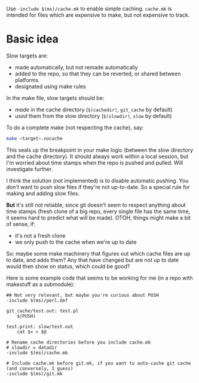 Use `-include $(ms)/cache.mk` to enable simple caching. `cache.mk` is intended for files which are expensive to make, but not expensive to track.

# Basic idea

Slow targets are:
* made automatically, but not remade automatically
* added to the repo, so that they can be reverted, or shared between platforms
* designated using make rules

In the make file, slow targets should be:
* _made_ in the cache directory (`$(cachedir)`, `git_cache` by default) 
* _used_ them from the slow directory (`$(slowdir)`, `slow` by default)

To do a complete make (not respecting the cache), say:
``` bash
make <target>.nocache
```

This seals up the breakpoint in your make logic (between the slow directory and the cache directory). It should always work within a local session, but I'm worried about time stamps when the repo is pushed and pulled. Will investigate further.

I think the solution (not implemented) is to disable automatic pushing. You _don't_ want to push slow files if they're not up-to-date. So a special rule for making and adding slow files. 

__But__ it's still not reliable, since git doesn't seem to respect anything about time stamps (fresh clone of a big repo, every single file has the same time, it seems hard to predict what will be made). OTOH, things might make a bit of sense, if:
* it's not a fresh clone
* we only push to the cache when we're up to date

So: maybe some make machinery that figures out which cache files are up to date, and adds them? Any that have changed but are not up to date would then show on status, which could be good?

Here is some example code that seems to be working for me (in a repo with makestuff as a submodule):

```make
## Not very relevant, but maybe you're curious about PUSH
-include $(ms)/perl.def

git_cache/test.out: test.pl
	$(PUSH)

test.print: slow/test.out
	cat $< > $@

# Rename cache directories before you include cache.mk
# slowdir = datadir
-include $(ms)/cache.mk

# Include cache.mk before git.mk, if you want to auto-cache git cache (and conversely, I guess)
-include $(ms)/git.mk
